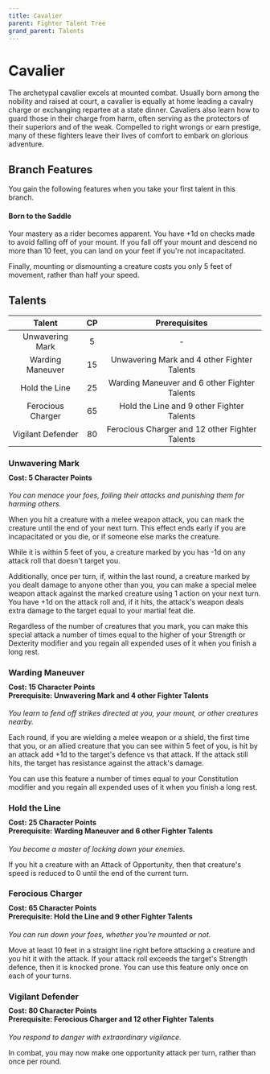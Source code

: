 ```yaml
---
title: Cavalier
parent: Fighter Talent Tree
grand_parent: Talents
---
```


# Cavalier
The archetypal cavalier excels at mounted combat. Usually born among the nobility and raised at court, a cavalier is equally at home leading a cavalry charge or exchanging repartee at a state dinner. Cavaliers also learn how to guard those in their charge from harm, often serving as the protectors of their superiors and of the weak. Compelled to right wrongs or earn prestige, many of these fighters leave their lives of comfort to embark on glorious adventure.

## Branch Features
You gain the following features when you take your first talent in this branch.

#### Born to the Saddle
Your mastery as a rider becomes apparent. You have +1d on checks made to avoid falling off of your mount. If you fall off your mount and descend no more than 10 feet, you can land on your feet if you're not incapacitated.

Finally, mounting or dismounting a creature costs you only 5 feet of movement, rather than half your speed.

## Talents

| Talent | CP | Prerequisites |
|:------:|:--:|:-------------:|
| Unwavering Mark   | 5  | - |
| Warding Maneuver  | 15 | Unwavering Mark and 4 other Fighter Talents |
| Hold the Line     | 25 | Warding Maneuver and 6 other Fighter Talents |
| Ferocious Charger | 65 | Hold the Line and 9 other Fighter Talents |
| Vigilant Defender | 80 | Ferocious Charger and 12 other Fighter Talents |

### Unwavering Mark

<div style="margin-top:-10px;"></div>

#### **Cost:** 5 Character Points
*You can menace your foes, foiling their attacks and punishing them for harming others.*

When you hit a creature with a melee weapon attack, you can mark the creature until the end of your next turn. This effect ends early if you are incapacitated or you die, or if someone else marks the creature.

While it is within 5 feet of you, a creature marked by you has -1d on any attack roll that doesn't target you.

Additionally, once per turn, if, within the last round, a creature marked by you dealt damage to anyone other than you, you can make a special melee weapon attack against the marked creature using 1 action on your next turn. You have +1d on the attack roll and, if it hits, the attack's weapon deals extra damage to the target equal to your martial feat die.

Regardless of the number of creatures that you mark, you can make this special attack a number of times equal to the higher of your Strength or Dexterity modifier and you regain all expended uses of it when you finish a long rest.

### Warding Maneuver

<div style="margin-top:-10px;"></div>

#### **Cost:** 15 Character Points<br>**Prerequisite:** Unwavering Mark and 4 other Fighter Talents
*You learn to fend off strikes directed at you, your mount, or other creatures nearby.*

Each round, if you are wielding a melee weapon or a shield, the first time that you, or an allied creature that you can see within 5 feet of you, is hit by an attack add +1d to the target's defence vs that attack. If the attack still hits, the target has resistance against the attack's damage.

You can use this feature a number of times equal to your Constitution modifier and you regain all expended uses of it when you finish a long rest.

### Hold the Line

<div style="margin-top:-10px;"></div>

#### **Cost:** 25 Character Points<br>**Prerequisite:** Warding Maneuver and 6 other Fighter Talents
*You become a master of locking down your enemies.*

If you hit a creature with an Attack of Opportunity, then that creature's speed is reduced to 0 until the end of the current turn.

### Ferocious Charger

<div style="margin-top:-10px;"></div>

#### **Cost:** 65 Character Points<br>**Prerequisite:** Hold the Line and 9 other Fighter Talents
*You can run down your foes, whether you're mounted or not.*

Move at least 10 feet in a straight line right before attacking a creature and you hit it with the attack. If your attack roll exceeds the target's Strength defence, then it is knocked prone. You can use this feature only once on each of your turns.

### Vigilant Defender

<div style="margin-top:-10px;"></div>

#### **Cost:** 80 Character Points<br>**Prerequisite:** Ferocious Charger and 12 other Fighter Talents
*You respond to danger with extraordinary vigilance.*

In combat, you may now make one opportunity attack per turn, rather than once per round.
